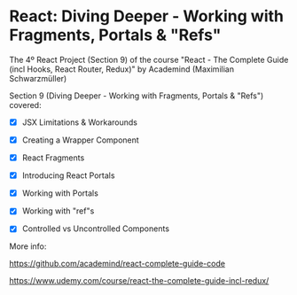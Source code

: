 # React: Diving Deeper - Working with Fragments, Portals & "Refs"
The 4º React Project (Section 9) of the course "React - The Complete Guide (incl Hooks, React Router, Redux)" by Academind (Maximilian Schwarzmüller)

Section 9 (Diving Deeper - Working with Fragments, Portals & "Refs") covered:

- [x] JSX Limitations & Workarounds
- [x] Creating a Wrapper Component
- [x] React Fragments
- [x] Introducing React Portals
- [x] Working with Portals
- [x] Working with "ref"s
- [x] Controlled vs Uncontrolled Components


More info:

https://github.com/academind/react-complete-guide-code

https://www.udemy.com/course/react-the-complete-guide-incl-redux/
